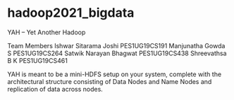# hadoop2021_bigdata

YAH – Yet Another Hadoop

Team Members
Ishwar Sitarama Joshi PES1UG19CS191
Manjunatha Gowda S  PES1UG19CS264
Satwik Narayan Bhagwat PES1UG19CS438
Shreevathsa B K PES1UG19CS461


YAH is meant to be a mini-HDFS setup on your system, complete with the architectural structure consisting of Data Nodes and Name Nodes and replication of data across nodes.
